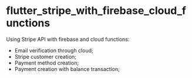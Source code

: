 # flutter_stripe_with_firebase_cloud_functions
Using Stripe API with firebase and cloud functions:
- Email verification through cloud;
- Stripe customer creation;
- Payment method creation;
- Payment creation with balance transaction;
